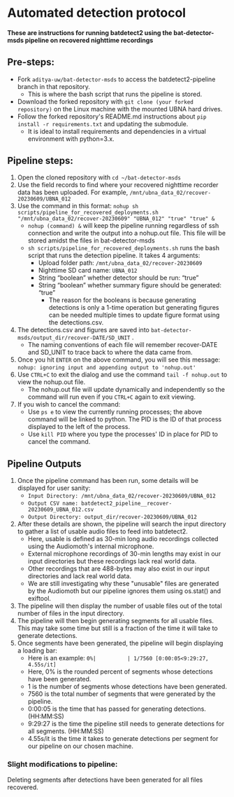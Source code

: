 # Automated detection protocol

#### These are instructions for running batdetect2 using the bat-detector-msds pipeline on recovered nighttime recordings

## Pre-steps:

- Fork `aditya-uw/bat-detector-msds` to access the batdetect2-pipeline branch in that repository.
  - This is where the bash script that runs the pipeline is stored.
- Download the forked repository with `git clone (your forked repository)` on the Linux machine with the mounted UBNA hard drives.
- Follow the forked repository's README.md instructions about `pip install -r requirements.txt` and updating the submodule.
  - It is ideal to install requirements and dependencies in a virtual environment with python=3.x.

## Pipeline steps:
1) Open the cloned repository with `cd ~/bat-detector-msds`
2) Use the field records to find where your recovered nighttime recorder data has been uploaded. For example, `/mnt/ubna_data_02/recover-20230609/UBNA_012`
3) Use the command in this format: `nohup sh scripts/pipeline_for_recovered_deployments.sh "/mnt/ubna_data_02/recover-20230609" "UBNA_012" "true" "true" &`
   - `nohup (command) &` will keep the pipeline running regardless of ssh connection and write the output into a nohup.out file. This file will be stored amidst the files in bat-detector-msds
   - `sh scripts/pipeline_for_recovered_deployments.sh` runs the bash script that runs the detection pipeline. It takes 4 arguments:
      - Upload folder path: `/mnt/ubna_data_02/recover-20230609`
      - Nighttime SD card name: `UBNA_012`
      - String “boolean” whether detector should be run: “true”
      - String “boolean” whether summary figure should be generated: “true”
         - The reason for the booleans is because generating detections is only a 1-time operation but generating figures can be needed multiple times to update figure format using the detections.csv.
4) The detections.csv and figures are saved into `bat-detector-msds/output_dir/recover-DATE/SD_UNIT` .
   - The naming conventions of each file will remember recover-DATE and SD_UNIT to trace back to where the data came from.
5) Once you hit `ENTER` on the above command, you will see this message: `nohup: ignoring input and appending output to 'nohup.out'`
6) Use `CTRL+C` to exit the dialog and use the command `tail -f nohup.out` to view the nohup.out file.
   - The nohup.out file will update dynamically and independently so the command will run even if you `CTRL+C` again to exit viewing.
7) If you wish to cancel the command:
   - Use `ps e` to view the currently running processes; the above command will be linked to python. The PID is the ID of that process displayed to the left of the process.
   - Use `kill PID` where you type the processes' ID in place for PID to cancel the command.
  
## Pipeline Outputs
1) Once the pipeline command has been run, some details will be displayed for user sanity:
   - `Input Directory: /mnt/ubna_data_02/recover-20230609/UBNA_012`
   - `Output CSV name: batdetect2_pipeline__recover-20230609_UBNA_012.csv`
   - `Output Directory: output_dir/recover-20230609/UBNA_012`
2) After these details are shown, the pipeline will search the input directory to gather a list of usable audio files to feed into batdetect2.
   - Here, usable is defined as 30-min long audio recordings collected using the Audiomoth's internal microphone.
   - External microphone recordings of 30-min lengths may exist in our input directories but these recordings lack real world data.
   - Other recordings that are 488-bytes may also exist in our input directories and lack real world data.
   - We are still investigating why these "unusable" files are generated by the Audiomoth but our pipeline ignores them using os.stat() and exiftool.
3) The pipeline will then display the number of usable files out of the total number of files in the input directory.
4) The pipeline will then begin generating segments for all usable files. This may take some time but still is a fraction of the time it will take to generate detections.
5) Once segments have been generated, the pipeline will begin displaying a loading bar:
   - Here is an example: `0%|          | 1/7560 [0:00:05<9:29:27,  4.55s/it]`
   - Here, 0% is the rounded percent of segments whose detections have been generated.
   - 1 is the number of segments whose detections have been generated.
   - 7560 is the total number of segments that were generated by the pipeline.
   - 0:00:05 is the time that has passed for generating detections. (HH:MM:SS)
   - 9:29:27 is the time the pipeline still needs to generate detections for all segments. (HH:MM:SS)
   - 4.55s/it is the time it takes to generate detections per segment for our pipeline on our chosen machine.

### Slight modifications to pipeline:
Deleting segments after detections have been generated for all files recovered.
